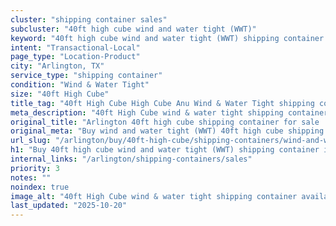 ```yaml
---
cluster: "shipping container sales"
subcluster: "40ft high cube wind and water tight (WWT)"
keyword: "40ft high cube wind and water tight (WWT) shipping container for sale Arlington, TX"
intent: "Transactional-Local"
page_type: "Location-Product"
city: "Arlington, TX"
service_type: "shipping container"
condition: "Wind & Water Tight"
size: "40ft High Cube"
title_tag: "40ft High Cube High Cube Anu Wind & Water Tight shipping container Sales in Arlington | LC Container"
meta_description: "40ft High Cube wind & water tight shipping container sales in Arlington. High cube containers with extra height. Fast delivery, competitive pricing. Serving shipping containers area. Quote ID: SQ8. Call (214) 524-4168 for your free quote today."
original_title: "Arlington 40ft high cube shipping container for sale | LC"
original_meta: "Buy wind and water tight (WWT) 40ft high cube shipping container sale with local delivery in Arlington, TX. LC Container — local Since 2003. Request a fast quote today."
url_slug: "/arlington/buy/40ft-high-cube/shipping-containers/wind-and-water-tight-wwt"
h1: "Buy 40ft high cube wind and water tight (WWT) shipping container in Arlington"
internal_links: "/arlington/shipping-containers/sales"
priority: 3
notes: ""
noindex: true
image_alt: "40ft High Cube wind & water tight shipping container available for delivery in Arlington"
last_updated: "2025-10-20"
---
```


<!-- TODO: Add unique city/inventory copy, images, and internal links here. -->
